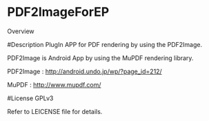 PDF2ImageForEP
==============

Overview

#Description
PlugIn APP for PDF rendering by using the PDF2Image.

PDF2Image is Android App by using the MuPDF rendering library.


PDF2Image :  http://android.undo.jp/wp/?page_id=212/

MuPDF : http://www.mupdf.com/

#License
GPLv3

Refer to LEICENSE file for details.


